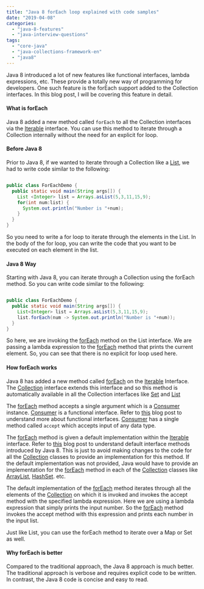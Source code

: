 ```yaml
---
title: "Java 8 forEach loop explained with code samples"
date: "2019-04-08"
categories: 
  - "java-8-features"
  - "java-interview-questions"
tags: 
  - "core-java"
  - "java-collections-framework-en"
  - "java8"
---
```


Java 8 introduced a lot of new features like functional interfaces, lambda expressions, etc. These provide a totally new way of programming for developers. One such feature is the forEach support added to the Collection interfaces. In this blog post, I will be covering this feature in detail.

#### What is forEach

Java 8 added a new method called `forEach` to all the Collection interfaces via the [Iterable](https://docs.oracle.com/javase/8/docs/api/java/lang/Iterable.html) interface. You can use this method to iterate through a Collection internally without the need for an explicit for loop.

#### Before Java 8

Prior to Java 8, if we wanted to iterate through a Collection like a [List](https://docs.oracle.com/javase/8/docs/api/java/util/List.html), we had to write code similar to the following:

````java

public class ForEachDemo { 
  public static void main(String args[]) { 
    List <Integer> list = Arrays.asList(5,3,11,15,9); 
    for(int num:list) { 
      System.out.println("Number is "+num); 
    }
  } 
}
````

So you need to write a for loop to iterate through the elements in the List. In the body of the for loop, you can write the code that you want to be executed on each element in the list.

#### Java 8 Way

Starting with Java 8, you can iterate through a Collection using the forEach method. So you can write code similar to the following:

````java

public class ForEachDemo { 
  public static void main(String args[]) { 
    List<Integer> list = Arrays.asList(5,3,11,15,9); 
    list.forEach(num -> System.out.println("Number is "+num));
  } 
}
````

So here, we are invoking the [forEach](https://docs.oracle.com/javase/8/docs/api/java/lang/Iterable.html#forEach-java.util.function.Consumer-) method on the List interface. We are passing a lambda expression to the [forEach](https://docs.oracle.com/javase/8/docs/api/java/lang/Iterable.html#forEach-java.util.function.Consumer-) method that prints the current element. So, you can see that there is no explicit for loop used here.

#### How forEach works

Java 8 has added a new method called [forEach](https://docs.oracle.com/javase/8/docs/api/java/lang/Iterable.html#forEach-java.util.function.Consumer-) on the [Iterable](https://docs.oracle.com/javase/8/docs/api/java/lang/Iterable.html) Interface. The [Collection](https://docs.oracle.com/javase/8/docs/api/java/util/Collection.html) interface extends this interface and so this method is automatically available in all the Collection interfaces like [Set](https://docs.oracle.com/javase/8/docs/api/java/util/Set.html) and [List](https://docs.oracle.com/javase/8/docs/api/java/util/List.html)

The [forEach](https://docs.oracle.com/javase/8/docs/api/java/lang/Iterable.html#forEach-java.util.function.Consumer-) method accepts a single argument which is a [Consumer](https://docs.oracle.com/javase/8/docs/api/java/util/function/Consumer.html) instance. [Consumer](https://reshmabidikar.github.io/2019/03/java-8-consumer-interface-example.html) is a functional interface. Refer to [this](https://reshmabidikar.github.io/2019/03/java-8-functional-interface.html) blog post to understand more about functional interfaces. [Consumer](https://reshmabidikar.github.io/2019/03/java-8-consumer-interface-example.html) has a single method called `accept` which accepts input of any data type.

The [forEach](https://docs.oracle.com/javase/8/docs/api/java/lang/Iterable.html#forEach-java.util.function.Consumer-) method is given a default implementation within the [Iterable](https://docs.oracle.com/javase/8/docs/api/java/lang/Iterable.html) interface. Refer to [this](https://reshmabidikar.github.io/2019/03/java-8-default-method-in-interface-explained.html) blog post to understand default interface methods introduced by Java 8. This is just to avoid making changes to the code for all the [Collection](https://docs.oracle.com/javase/8/docs/api/java/util/Collection.html) classes to provide an implementation for this method. If the default implementation was not provided, Java would have to provide an implementation for the [forEach](https://docs.oracle.com/javase/8/docs/api/java/lang/Iterable.html#forEach-java.util.function.Consumer-) method in each of the [Collection](https://docs.oracle.com/javase/8/docs/api/java/util/Collection.html) classes like [ArrayList](https://docs.oracle.com/javase/8/docs/api/java/util/ArrayList.html), [HashSet](https://docs.oracle.com/javase/8/docs/api/java/util/HashSet.html). etc.

The default implementation of the [forEach](https://docs.oracle.com/javase/8/docs/api/java/lang/Iterable.html#forEach-java.util.function.Consumer-) method iterates through all the elements of the [Collection](https://docs.oracle.com/javase/8/docs/api/java/util/Collection.html) on which it is invoked and invokes the accept method with the specified lambda expression. Here we are using a lambda expression that simply prints the input number. So the [forEach](https://docs.oracle.com/javase/8/docs/api/java/lang/Iterable.html#forEach-java.util.function.Consumer-) method invokes the accept method with this expression and prints each number in the input list.

Just like List, you can use the forEach method to iterate over a Map or Set as well.

#### Why forEach is better

Compared to the traditional approach, the Java 8 approach is much better. The traditional approach is verbose and requires explicit code to be written. In contrast, the Java 8 code is concise and easy to read.
